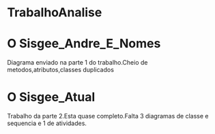 # TrabalhoAnalise

# O Sisgee_Andre_E_Nomes
Diagrama enviado na parte 1 do trabalho.Cheio de metodos,atributos,classes duplicados

# O Sisgee_Atual
Trabalho da parte 2.Esta quase completo.Falta 3 diagramas de classe e sequencia e 1 de atividades.
